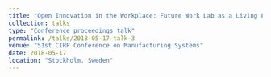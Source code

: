```yaml
---
title: "Open Innovation in the Workplace: Future Work Lab as a Living Lab"
collection: talks
type: "Conference proceedings talk"
permalink: /talks/2018-05-17-talk-3
venue: "51st CIRP Conference on Manufacturing Systems"
date: 2018-05-17
location: "Stockholm, Sweden"
---
```


